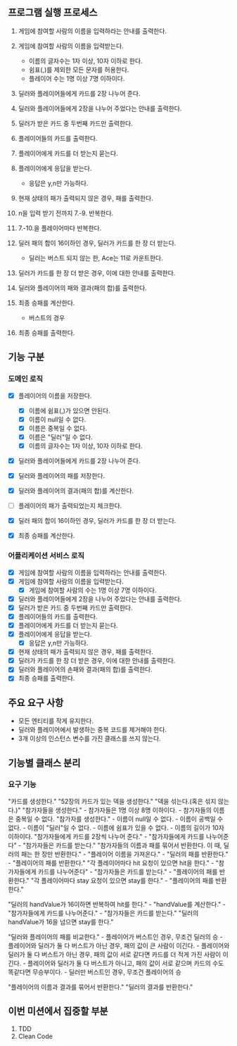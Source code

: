 ## 프로그램 실행 프로세스

1. 게임에 참여할 사람의 이름을 입력하라는 안내를 출력한다.
2. 게임에 참여할 사람의 이름을 입력받는다.
    - 이름의 글자수는 1자 이상, 10자 이하로 한다.
    - 쉼표(,)를 제외한 모든 문자를 허용한다.
    - 플레이어 수는 1명 이상 7명 이하이다.
3. 딜러와 플레이어들에게 카드를 2장 나누어 준다.
4. 딜러와 플레이어들에게 2장을 나누어 주었다는 안내를 출력한다.
5. 딜러가 받은 카드 중 두번째 카드만 출력한다.
6. 플레이어들의 카드를 출력한다.

7. 플레이어에게 카드를 더 받는지 묻는다.
8. 플레이어에게 응답을 받는다.
   - 응답은 y,n만 가능하다. 
9. 현재 상태의 패가 출력되지 않은 경우, 패를 출력한다.
10. n을 입력 받기 전까지 7.-9. 반복한다.
11. 7.-10.을 플레이어마다 반복한다.

12. 딜러 패의 합이 16이하인 경우, 딜러가 카드를 한 장 더 받는다.
    - 딜러는 버스트 되지 않는 한, Ace는 11로 카운트한다.
13. 딜러가 카드를 한 장 더 받은 경우, 이에 대한 안내를 출력한다.

14. 딜러와 플레이어의 패와 결과(패의 합)를 출력한다.

15. 최종 승패를 계산한다.
    - 버스트의 경우
16. 최종 승패를 출력한다.

## 기능 구분

### 도메인 로직
- [x] 플레이어의 이름을 저장한다.
  - [x] 이름에 쉼표(,)가 있으면 안된다.
  - [x] 이름이 null일 수 없다.
  - [X] 이름은 중복일 수 없다.
  - [X] 이름은 "딜러"일 수 없다.
  - [x] 이름의 글자수는 1자 이상, 10자 이하로 한다.
- [x] 딜러와 플레이어들에게 카드를 2장 나누어 준다.
- [x] 딜러와 플레이어의 패를 저장한다.
- [x] 딜러와 플레이어의 결과(패의 합)를 계산한다.
- [ ] 플레이어의 패가 출력되었는지 체크한다.
- [x] 딜러 패의 합이 16이하인 경우, 딜러가 카드를 한 장 더 받는다.
- [x] 최종 승패를 계산한다.


### 어플리케이션 서비스 로직

- [x] 게임에 참여할 사람의 이름을 입력하라는 안내를 출력한다.
- [x] 게임에 참여할 사람의 이름을 입력받는다.
  - [x] 게임에 참여할 사람의 수는 1명 이상 7명 이하이다.
- [x] 딜러와 플레이어들에게 2장을 나누어 주었다는 안내를 출력한다.
- [x] 딜러가 받은 카드 중 두번째 카드만 출력한다. 
- [x] 플레이어들의 카드를 출력한다. 
- [x] 플레이어에게 카드를 더 받는지 묻는다. 
- [x] 플레이어에게 응답을 받는다.
  - [x] 응답은 y,n만 가능하다.
- [x] 현재 상태의 패가 출력되지 않은 경우, 패를 출력한다.
- [x] 딜러가 카드를 한 장 더 받은 경우, 이에 대한 안내를 출력한다.
- [x] 딜러와 플레이어의 손패와 결과(패의 합)를 출력한다.
- [x] 최종 승패를 출력한다.

## 주요 요구 사항
- 모든 엔티티를 작게 유지한다.
- 딜러와 플레이어에서 발생하는 중복 코드를 제거해야 한다.
- 3개 이상의 인스턴스 변수를 가진 클래스를 쓰지 않는다.


## 기능별 클래스 분리
### 요구 기능
"카드를 생성한다."
"52장의 카드가 있는 덱을 생성한다."
"덱을 섞는다.(혹은 섞지 않는다.)"
"참가자들을 생성한다."
    - 참가자들은 1명 이상 8명 이하이다.
    - 참가자들의 이름은 중복일 수 없다.
"참가자를 생성한다."
    - 이름이 null일 수 없다.
    - 이름이 공백일 수 없다.
    - 이름이 "딜러"일 수 없다.
    - 이름에 쉼표가 있을 수 없다.
    - 이름의 길이가 10자 이하이다.
"참가자들에게 카드를 2장씩 나누어 준다."
    - "참가자들에게 카드를 나누어준다"
    - "참가자들은 카드를 받는다."
"참가자들의 이름과 패를 묶어서 반환한다. 이 때, 딜러의 패는 한 장만 반환한다."
    - "플레이어 이름을 가져온다."
    - "딜러의 패를 반환한다."
    - "플레이어의 패를 반환한다."
"각 플레이어마다 hit 요청이 있으면 hit을 한다."
    - "참가자들에게 카드를 나누어준다"
    - "참가자들은 카드를 받는다."
    - "플레이어의 패를 반환한다."
"각 플레이어마다 stay 요청이 있으면 stay를 한다."
    - "플레이어의 패를 반환한다."

"딜러의 handValue가 16이하면 반복하여 hit를 한다."
    - "handValue를 계산한다."
    - "참가자들에게 카드를 나누어준다."
    - "참가자들은 카드를 받는다."
"딜러의 handValue가 16을 넘으면 stay를 한다."

"딜러와 플레이어의 패를 비교한다."
    - 플레이어가 버스트인 경우, 무조건 딜러의 승
    - 플레이어와 딜러가 둘 다 버스트가 아닌 경우, 패의 값이 큰 사람이 이긴다.
    - 플레이어와 딜러가 둘 다 버스트가 아닌 경우, 패의 값이 서로 같다면 카드를 더 적게 가진 사람이 이긴다.
    - 플레이어와 딜러가 둘 다 버스트가 아니고, 패의 값이 서로 같으며 카드의 수도 똑같다면 무승부이다.
    - 딜러만 버스트인 경우, 무조건 플레이어의 승

"플레이어의 이름과 결과를 묶어서 반환한다."
"딜러의 결과를 반환한다."

## 이번 미션에서 집중할 부분
1. TDD
2. Clean Code

